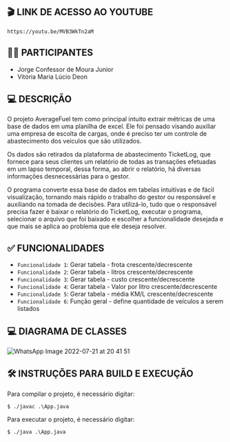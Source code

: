 ## 🎬 LINK DE ACESSO AO YOUTUBE

`https://youtu.be/MVB3WkTn2aM`


## 👨‍🦲 PARTICIPANTES

- Jorge Confessor de Moura Junior
- Vitória Maria Lúcio Deon


## 💻 DESCRIÇÃO

O projeto AverageFuel tem como principal intuito extrair métricas de uma base de dados em uma planilha de excel.
Ele foi pensado visando auxiliar uma empresa de escolta de cargas, onde é preciso ter um controle de abastecimento dos veículos que são utilizados. 

Os dados são retirados da plataforma de abastecimento TicketLog, que fornece para seus clientes um relatório de todas as transações efetuadas em um lapso temporal, 
dessa forma, ao abrir o relatório, há diversas informações desnecessárias para o gestor.

O programa converte essa base de dados em tabelas intuitivas e de fácil visualização, tornando mais rápido o trabalho do gestor ou responsável
e auxiliando na tomada de decisões. Para utilizá-lo, tudo que o responsável precisa fazer é baixar o relatório do TicketLog, executar o programa, 
selecionar o arquivo que foi baixado e escolher a funcionalidade desejada e que mais se aplica ao problema que ele deseja resolver.


## ✅ FUNCIONALIDADES

- `Funcionalidade 1`: Gerar tabela - frota crescente/decrescente
- `Funcionalidade 2`: Gerar tabela - litros crescente/decrescente
- `Funcionalidade 3`: Gerar tabela - custo crescente/decrescente
- `Funcionalidade 4`: Gerar tabela - Valor por litro crescente/decrescente
- `Funcionalidade 5`: Gerar tabela - média KM/L crescente/decrescente
- `Funcionalidade 6`: Função geral - define quantidade de veículos a serem listados


## 💻 DIAGRAMA DE CLASSES

![WhatsApp Image 2022-07-21 at 20 41 51](https://user-images.githubusercontent.com/45040602/180333956-3a12c220-29c2-41b6-bad3-f30ea70a022f.jpeg)


## 🛠️ INSTRUÇÕES PARA BUILD E EXECUÇÃO

Para compilar o projeto, é necessário digitar:

 `$ ./javac .\App.java`
 
 
Para executar o projeto, é necessário digitar:
 
 `$ ./java .\App.java`
